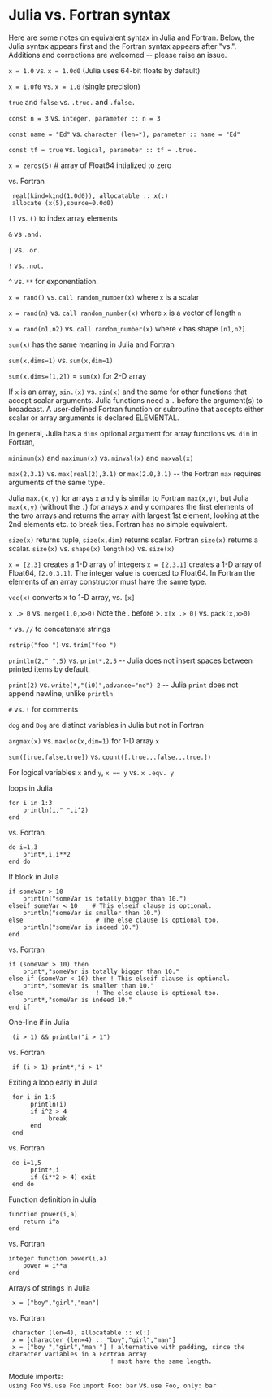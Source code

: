 # Julia vs. Fortran syntax

Here are some notes on equivalent syntax in Julia and Fortran. Below, the Julia syntax appears first and the Fortran syntax appears after "vs.". Additions and corrections are welcomed -- please raise an issue.

`x = 1.0` vs. `x = 1.0d0` (Julia uses 64-bit floats by default)

`x = 1.0f0` vs. `x = 1.0` (single precision) 

`true` and `false` vs. `.true.` and `.false.`

`const n = 3` vs. `integer, parameter :: n = 3`

`const name = "Ed"` vs. `character (len=*), parameter :: name = "Ed"`

`const tf = true` vs. `logical, parameter :: tf = .true.`

`x = zeros(5)` # array of Float64 intialized to zero 

vs. Fortran

     real(kind=kind(1.0d0)), allocatable :: x(:)
     allocate (x(5),source=0.0d0)

`[]` vs. `()` to index array elements

`&` vs `.and.`

`|` vs. `.or.`

`!` vs. `.not.`

`^` vs. `**` for exponentiation.

`x = rand()` vs. `call random_number(x)` where `x` is a scalar

`x = rand(n)` vs. `call random_number(x)` where `x` is a vector of length `n` 

`x = rand(n1,n2)` vs. `call random_number(x)` where `x` has shape `[n1,n2]`

`sum(x)` has the same meaning in Julia and Fortran

`sum(x,dims=1)` vs. `sum(x,dim=1)`

`sum(x,dims=[1,2])` = `sum(x)` for 2-D array

If `x` is an array, `sin.(x)` vs. `sin(x)` and the same for other functions that accept scalar arguments. 
Julia functions need a `.` before the argument(s) to broadcast. A user-defined Fortran function or subroutine
that accepts either scalar or array arguments is declared ELEMENTAL.

In general, Julia has a `dims` optional argument for array functions vs. `dim` in Fortran,

`minimum(x)` and `maximum(x)` vs. `minval(x)` and `maxval(x)`

`max(2,3.1)` vs. `max(real(2),3.1)` or `max(2.0,3.1)` -- the Fortran `max` requires arguments of the same type.

Julia `max.(x,y)` for arrays `x` and `y` is similar to Fortran `max(x,y)`, but Julia `max(x,y)` (without the `.`) for arrays x and y compares the first elements of the two arrays and returns the array with largest 1st element, looking at the 2nd elements etc. to break ties. Fortran has no simple equivalent.

`size(x)` returns tuple, `size(x,dim)` returns scalar. Fortran `size(x)` returns a scalar. 
`size(x)` vs. `shape(x)`
`length(x)` vs. `size(x)`

`x = [2,3]` creates a 1-D array of integers 
`x = [2,3.1]` creates a 1-D array of Float64, `[2.0,3.1]`. The integer value is coerced to Float64. In Fortran the elements of an array constructor must have the same type.

`vec(x)` converts x to 1-D array, vs. `[x]`

`x .> 0` vs. `merge(1,0,x>0)`    Note the . before >.
`x[x .> 0]` vs. `pack(x,x>0)`

`*` vs. `//` to concatenate strings

`rstrip("foo ")` vs. `trim("foo ")`

`println(2," ",5)` vs. `print*,2,5` -- Julia does not insert spaces between printed items by default.

`print(2)` vs. `write(*,"(i0)",advance="no") 2` -- Julia `print` does not append newline, unlike `println`
 
`#` vs. `!` for comments

`dog` and `Dog` are distinct variables in Julia but not in Fortran

`argmax(x)` vs. `maxloc(x,dim=1)` for 1-D array `x`

`sum([true,false,true])` vs. `count([.true.,.false.,.true.])`

For logical variables `x` and `y`, `x == y` vs. `x .eqv. y`

loops in Julia

    for i in 1:3
        println(i," ",i^2)
    end

vs. Fortran

    do i=1,3
        print*,i,i**2
    end do
    
If block in Julia

    if someVar > 10
        println("someVar is totally bigger than 10.")
    elseif someVar < 10    # This elseif clause is optional.
        println("someVar is smaller than 10.")
    else                    # The else clause is optional too.
        println("someVar is indeed 10.")
    end
    
vs. Fortran

    if (someVar > 10) then
        print*,"someVar is totally bigger than 10."
    else if (someVar < 10) then ! This elseif clause is optional.
        print*,"someVar is smaller than 10."
    else                    ! The else clause is optional too.
        print*,"someVar is indeed 10."
    end if
    
One-line if in Julia

     (i > 1) && println("i > 1") 

vs. Fortran

     if (i > 1) print*,"i > 1"

Exiting a loop early in Julia

     for i in 1:5
          println(i)
          if i^2 > 4
               break
          end
     end

vs. Fortran

     do i=1,5
          print*,i
          if (i**2 > 4) exit
     end do
    
Function definition in Julia

    function power(i,a)
        return i^a
    end

vs. Fortran

    integer function power(i,a)
        power = i**a
    end

Arrays of strings in Julia

     x = ["boy","girl","man"]
     
vs. Fortran

     character (len=4), allocatable :: x(:)
     x = [character (len=4) :: "boy","girl","man"]
     x = ["boy ","girl","man "] ! alternative with padding, since the character variables in a Fortran array 
                                ! must have the same length.
        
Module imports:        
`using Foo` vs. `use Foo`
`import Foo: bar` vs. `use Foo, only: bar`
